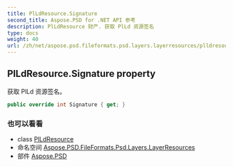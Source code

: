 ```yaml
---
title: PlLdResource.Signature
second_title: Aspose.PSD for .NET API 参考
description: PlLdResource 财产. 获取 PlLd 资源签名
type: docs
weight: 40
url: /zh/net/aspose.psd.fileformats.psd.layers.layerresources/plldresource/signature/
---
```

## PlLdResource.Signature property

获取 PlLd 资源签名。

```csharp
public override int Signature { get; }
```

### 也可以看看

* class [PlLdResource](../)
* 命名空间 [Aspose.PSD.FileFormats.Psd.Layers.LayerResources](../../plldresource/)
* 部件 [Aspose.PSD](../../../)


